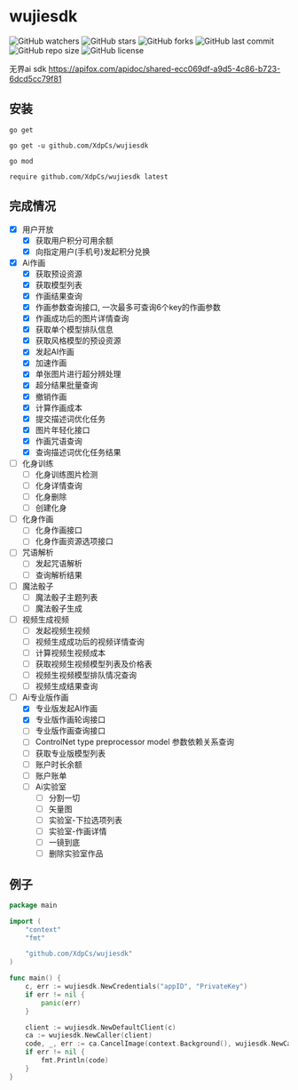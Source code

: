 # wujiesdk

![GitHub watchers](https://img.shields.io/github/watchers/XdpCs/wujiesdk?style=social)
![GitHub stars](https://img.shields.io/github/stars/XdpCs/wujiesdk?style=social)
![GitHub forks](https://img.shields.io/github/forks/XdpCs/wujiesdk?style=social)
![GitHub last commit](https://img.shields.io/github/last-commit/XdpCs/wujiesdk?style=flat-square)
![GitHub repo size](https://img.shields.io/github/repo-size/XdpCs/wujiesdk?style=flat-square)
![GitHub license](https://img.shields.io/github/license/XdpCs/wujiesdk?style=flat-square)

无界ai sdk https://apifox.com/apidoc/shared-ecc069df-a9d5-4c86-b723-6dcd5cc79f81

## 安装

`go get`

```shell
go get -u github.com/XdpCs/wujiesdk
```

`go mod`

```shell
require github.com/XdpCs/wujiesdk latest
```

## 完成情况

- [x] 用户开放
    - [x] 获取用户积分可用余额
    - [x] 向指定用户(手机号)发起积分兑换
- [x] Ai作画
    - [x] 获取预设资源
    - [x] 获取模型列表
    - [x] 作画结果查询
    - [x] 作画参数查询接口, 一次最多可查询6个key的作画参数
    - [x] 作画成功后的图片详情查询
    - [x] 获取单个模型排队信息
    - [x] 获取风格模型的预设资源
    - [x] 发起AI作画
    - [x] 加速作画
    - [x] 单张图片进行超分辨处理
    - [x] 超分结果批量查询
    - [x] 撤销作画
    - [x] 计算作画成本
    - [x] 提交描述词优化任务
    - [x] 图片年轻化接口
    - [x] 作画咒语查询
    - [x] 查询描述词优化任务结果
- [ ] 化身训练
    - [ ] 化身训练图片检测
    - [ ] 化身详情查询
    - [ ] 化身删除
    - [ ] 创建化身
- [ ] 化身作画
    - [ ] 化身作画接口
    - [ ] 化身作画资源选项接口
- [ ] 咒语解析
    - [ ] 发起咒语解析
    - [ ] 查询解析结果
- [ ] 魔法骰子
    - [ ] 魔法骰子主题列表
    - [ ] 魔法骰子生成
- [ ] 视频生成视频
    - [ ] 发起视频生视频
    - [ ] 视频生成成功后的视频详情查询
    - [ ] 计算视频生视频成本
    - [ ] 获取视频生视频模型列表及价格表
    - [ ] 视频生视频模型排队情况查询
    - [ ] 视频生成结果查询
- [ ] Ai专业版作画
    - [x] 专业版发起AI作画
    - [x] 专业版作画轮询接口
    - [ ] 专业版作画查询接口
    - [ ] ControlNet type preprocessor model 参数依赖关系查询
    - [ ] 获取专业版模型列表
    - [ ] 账户时长余额
    - [ ] 账户账单
    - [ ] Ai实验室
        - [ ] 分割一切
        - [ ] 矢量图
        - [ ] 实验室-下拉选项列表
        - [ ] 实验室-作画详情
        - [ ] 一镜到底
        - [ ] 删除实验室作品

## 例子

```go
package main

import (
	"context"
	"fmt"

	"github.com/XdpCs/wujiesdk"
)

func main() {
	c, err := wujiesdk.NewCredentials("appID", "PrivateKey")
	if err != nil {
		panic(err)
	}

	client := wujiesdk.NewDefaultClient(c)
	ca := wujiesdk.NewCaller(client)
	code, _, err := ca.CancelImage(context.Background(), wujiesdk.NewCancelImageRequest("2087C400944DF2D6B25BED29C910B1B8"))
	if err != nil {
		fmt.Println(code)
	}
}
```